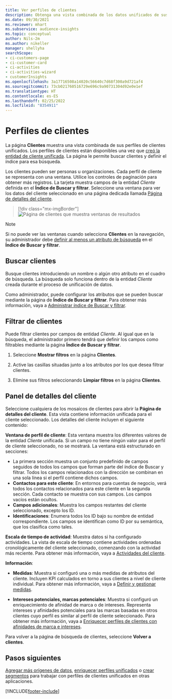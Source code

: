 ```yaml
---
title: Ver perfiles de clientes
description: Obtenga una vista combinada de los datos unificados de sus clientes.
ms.date: 09/30/2021
ms.reviewer: mhart
ms.subservice: audience-insights
ms.topic: conceptual
author: Nils-2m
ms.author: nikeller
manager: shellyha
searchScope:
- ci-customers-page
- ci-customer-card
- ci-activities
- ci-activities-wizard
- customerInsights
ms.openlocfilehash: 3a17716508a14020c56640c7d68f300a9d721af4
ms.sourcegitcommit: 73cb021760516729e696c9a90731304d92e0e1ef
ms.translationtype: HT
ms.contentlocale: es-ES
ms.lasthandoff: 02/25/2022
ms.locfileid: "8354911"
---
```

# <a name="customer-profiles"></a>Perfiles de clientes

La página **Clientes** muestra una vista combinada de sus perfiles de clientes unificados. Los perfiles de clientes están disponibles una vez que [creó la entidad de cliente unificada](data-unification.md). La página le permite buscar clientes y definir el índice para esa búsqueda.

Los clientes pueden ser personas u organizaciones. Cada perfil de cliente se representa con una ventana. Utilice los controles de paginación para obtener más registros. La tarjeta muestra campos de la entidad *Cliente* definida en el **Índice de Buscar y filtrar**. Seleccione una ventana para ver los datos del cliente seleccionado en una página dedicada llamada [Página de detalles del cliente](customer-profiles.md#customer-details-page).

> [!div class="mx-imgBorder"] 
> ![Página de clientes que muestra ventanas de resultados](media/customers-page-result-tiles-B2C.png "Página de clientes que muestra ventanas de resultados")

> [!NOTE]
> Si no puede ver las ventanas cuando selecciona **Clientes** en la navegación, su administrador debe [definir al menos un atributo de búsqueda](search-filter-index.md) en el **Índice de Buscar y filtrar**.

## <a name="search-for-customers"></a>Buscar clientes

Busque clientes introduciendo un nombre o algún otro atributo en el cuadro de búsqueda. La búsqueda solo funciona dentro de la entidad _Cliente_ creada durante el proceso de unificación de datos.

Como administrador, puede configurar los atributos que se pueden buscar mediante la página de **Índice de Buscar y filtrar**. Para obtener más información, vaya a [Administrar índice de Buscar y filtrar](search-filter-index.md).

## <a name="filter-customers"></a>Filtrar de clientes

Puede filtrar clientes por campos de entidad _Cliente_. Al igual que en la búsqueda, el administrador primero tendrá que definir los campos como filtrables mediante la página **Índice de Buscar y filtrar**.

1. Seleccione **Mostrar filtros** en la página **Clientes**.

1. Active las casillas situadas junto a los atributos por los que desea filtrar clientes.

1. Elimine sus filtros seleccionando **Limpiar filtros** en la página **Clientes**.

## <a name="customer-details-page"></a>Panel de detalles del cliente

Seleccione cualquiera de los mosaicos de clientes para abrir la **Página de detalles del cliente**. Esta vista contiene información unificada para el cliente seleccionado. Los detalles del cliente incluyen el siguiente contenido:

**Ventana de perfil de cliente**: Esta ventana muestra los diferentes valores de la entidad _Cliente_ unificada. Si un campo no tiene ningún valor para el perfil de cliente seleccionado, no se mostrará. La ventana está estructurado en secciones:  
  - La primera sección muestra un conjunto predefinido de campos seguidos de todos los campos que forman parte del índice de Buscar y filtrar. Todos los campos relacionados con la dirección se combinan en una sola línea si el perfil contiene dichos campos. 
  - **Contactos para este cliente**: En entornos para cuentas de negocio, verá todos los contactos relacionados para este cliente en la segunda sección. Cada contacto se muestra con sus campos. Los campos vacíos están ocultos.
  - **Campos adicionales**: Muestra los campos restantes del cliente seleccionado, excepto los ID. 
  - **Identificaciones**: Enumera todos los ID bajo su nombre de entidad correspondiente. Los campos se identifican como ID por su semántica, que los clasifica como tales.

**Escala de tiempo de actividad**: Muestra datos si ha configurado actividades. La vista de escala de tiempo contiene actividades ordenadas cronológicamente del cliente seleccionado, comenzando con la actividad más reciente. Para obtener más información, vaya a [Actividades del cliente](activities.md).

**Información**:  
  - **Medidas**: Muestra si configuró una o más medidas de atributos del cliente. Incluyen KPI calculados en torno a sus clientes a nivel de cliente individual. Para obtener más información, vaya a [Definir y gestionar medidas](measures.md).

  - **Intereses potenciales, marcas potenciales**: Muestra si configuró un enriquecimiento de afinidad de marca o de intereses. Representa intereses y afinidades potenciales para las marcas basadas en otros clientes cuyo perfil es similar al perfil de cliente seleccionado. Para obtener más información, vaya a [Enriquecer perfiles de clientes con afinidades de marca e intereses](enrichment-microsoft.md).

Para volver a la página de búsqueda de clientes, seleccione **Volver a clientes**.

## <a name="next-steps"></a>Pasos siguientes

[Agregar más orígenes de datos](data-sources.md), [enriquecer perfiles unificados](enrichment-hub.md) o [crear segmentos](segments.md) para trabajar con perfiles de clientes unificados en otras aplicaciones.


[!INCLUDE[footer-include](../includes/footer-banner.md)]

